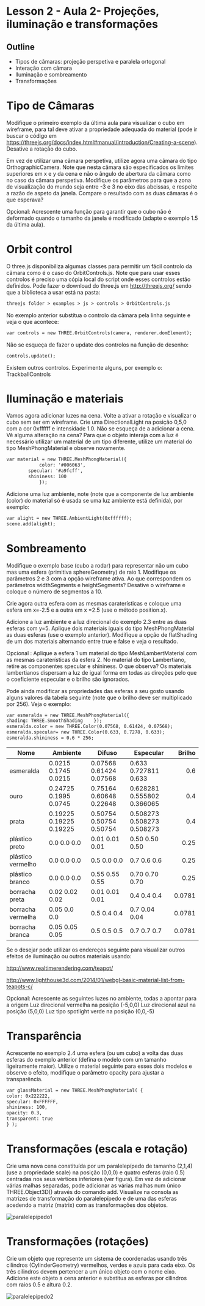 # Lesson 2 - Aula 2- Projeções, iluminação e transformações

## Outline
*	Tipos de câmaras: projeção perspetiva e paralela ortogonal
*	Interação com câmara
*	Iluminação e sombreamento
*	Transformações

# Tipo de Câmaras
Modifique o primeiro exemplo da última aula para visualizar o cubo em wireframe, para tal deve ativar a propriedade adequada do material (pode ir buscar o código em https://threejs.org/docs/index.html#manual/introduction/Creating-a-scene). Desative a rotação do cubo.

Em vez de utilizar uma câmara perspetiva, utilize agora uma câmara do tipo OrthographicCamera. Note que nesta câmara são especificados os limites superiores em x e y da cena e não o ângulo de abertura da câmara como no caso da câmara perspetiva. Modifique os parâmetros para que a zona de visualização do mundo seja entre -3 e 3 no eixo das abcissas, e respeite a razão de aspeto da janela. Compare o resultado com as duas câmaras é o que esperava?

Opcional: Acrescente uma função para garantir que o cubo não é deformado quando o tamanho da janela é modificado (adapte o exemplo 1.5 da última aula).

# Orbit control
O three.js disponibiliza algumas classes para permitir um fácil controlo da câmara como é o caso do OrbitControls.js. Note que para usar esses controlos é preciso uma cópia local do script onde esses controlos estão definidos. Pode fazer o download do three.js em http://threejs.org/ sendo que a biblioteca a usar está na pasta:
``` html
threejs folder > examples > js > controls > OrbitControls.js
``` 
No exemplo anterior substitua o controlo da câmara pela linha seguinte e veja o que acontece:
``` html
var controls = new THREE.OrbitControls(camera, renderer.domElement);
``` 
Não se esqueça de fazer o update dos controlos na função de desenho: 
``` html
controls.update();
```
Existem outros controlos. Experimente alguns, por exemplo o: TrackballControls 

# Iluminação e materiais
Vamos agora adicionar luzes na cena. 
Volte a ativar a rotação e visualizar o cubo sem ser em wireframe. 
Crie uma DirectionalLight na posição 0,5,0 com a cor 0xffffff e intensidade 1.0. Não se esqueça de a adicionar a cena. Vê alguma alteração na cena? Para que o objeto interaja com a luz é necessário utilizar um material de um tipo diferente, utilize um material do tipo MeshPhongMaterial e observe novamente.
``` html
var material = new THREE.MeshPhongMaterial({
            color: '#006063',
		specular: '#a9fcff',
		shininess: 100
            });
``` 
Adicione uma luz ambiente, note (note que a componente de luz ambiente (color) do material só é usada se uma luz ambiente está definida), por exemplo: 
``` html
var alight = new THREE.AmbientLight(0xffffff);
scene.add(alight);
``` 

# Sombreamento
Modifique o exemplo base (cubo a rodar) para representar não um cubo mas uma esfera (primitiva sphereGeometry) de raio 1. 
Modifique os parâmetros 2 e 3 com a opção wireframe ativa. Ao que correspondem os parâmetros widthSegments e heightSegments? Desative o wireframe e coloque o número de segmentos a 10. 

Crie agora outra esfera com as mesmas caraterísticas e coloque uma esfera em x=-2.5 e a outra em x =2.5 (use o método position.x).

Adicione a luz ambiente e a luz direcional do exemplo 2.3 entre as duas esferas com y=5. Aplique dois materiais iguais do tipo MeshPhongMaterial as duas esferas (use o exemplo anterior). Modifique a opção de flatShading de um dos materiais alternando entre true e false e veja o resultado. 

Opcional : Aplique a esfera 1 um material do tipo MeshLambertMaterial com as mesmas caraterísticas da esfera 2. No material do tipo Lambertiano, retire as componentes specular e shininess. O que observa? Os materiais lambertianos dispersam a luz de igual forma em todas as direções pelo que o coeficiente especular e o brilho são ignorados.

Pode ainda modificar as propriedades das esferas a seu gosto usando alguns valores da tabela seguinte (note que o brilho deve ser multiplicado por 256). Veja o exemplo:
``` html
var esmeralda = new THREE.MeshPhongMaterial({
shading: THREE.SmoothShading	});
esmeralda.color = new THREE.Color(0.07568, 0.61424, 0.07568);
esmeralda.specular= new THREE.Color(0.633, 0.7278, 0.633);
esmeralda.shininess = 0.6 * 256;
``` 
Nome             |	Ambiente                      |Difuso	                        |Especular	                        |Brilho
-----------------|------------------------------------|-----------------------------------|-----------------------------------|----------:
esmeralda        |0.0215	0.1745	0.0215      |0.07568	0.61424	0.07568     |0.633	0.727811	0.633       |0.6
ouro             |0.24725	0.1995	0.0745      |0.75164	0.60648	0.22648     |0.628281	0.555802	0.366065    |0.4
prata            |0.19225	0.19225	0.19225     |0.50754	0.50754	0.50754     |0.508273	0.508273	0.508273    |0.4
plástico preto   |0.0	0.0	0.0                     |0.01	0.01	0.01                    |0.50	0.50	0.50                    |0.25
plástico vermelho|0.0	0.0	0.0                     |0.5	0.0	0.0                     |0.7	0.6	0.6                     |0.25
plástico branco  |0.0	0.0	0.0                     |0.55	0.55	0.55                    |0.70	0.70	0.70                    |0.25
borracha preta   |0.02	0.02	0.02                    |0.01	0.01	0.01                    |0.4	0.4	0.4                     |0.0781
borracha vermelha|0.05	0.0	0.0                     |0.5	0.4	0.4                     |0.7	0.04	0.04                    |0.0781
borracha branca  |0.05	0.05	0.05                    |0.5	0.5	0.5                     |0.7	0.7	0.7                     |0.0781

Se o desejar pode utilizar os endereços seguinte para visualizar outros efeitos de iluminação ou outros materiais usando:

http://www.realtimerendering.com/teapot/

http://www.lighthouse3d.com/2014/01/webgl-basic-material-list-from-teapots-c/

Opcional: Acrescente as seguintes luzes no ambiente, todas a apontar para a origem
Luz direcional vermelha na posição (-5,0,0) 
Luz direcional azul na posição (5,0,0) 
Luz tipo spotlight verde na posição (0,0,-5)

# Transparência
Acrescente no exemplo 2.4 uma esfera (ou um cubo) a volta das duas esferas do exemplo anterior (defina o modelo com um tamanho ligeiramente maior).
Utilize o material seguinte para esses dois modelos e observe o efeito, modifique o parâmetro opacity para ajustar a transparência. 
``` html
var glassMaterial = new THREE.MeshPhongMaterial( { 
color: 0x222222, 
specular: 0xFFFFFF,
shininess: 100, 
opacity: 0.3, 
transparent: true 
} );
``` 

# Transformações (escala e rotação)
Crie uma nova cena constituída por um paralelepípedo de tamanho (2,1,4) (use a propriedade scale) na posição (0,0,0) e quatro esferas (raio 0.5) centradas nos seus vértices inferiores (ver figura). Em vez de adicionar várias malhas separadas, pode adicionar as várias malhas num único THREE.Object3D() através do comando add. 
Visualize na consola as matrizes de transformação do paralelepípedo e de uma das esferas acedendo a matriz (matrix) com as transformações dos objetos.

   
![paralelepípedo1](./paralelepípedo1.png)

# Transformações (rotações)
Crie um objeto que represente um sistema de coordenadas usando três cilindros (CylinderGeometry) vermelhos, verdes e azuis para cada eixo. Os três cilindros devem pertencer a um único objeto com o nome eixo. Adicione este objeto a cena anterior e substitua as esferas por cilindros com raios 0.5 e altura 0.2.

![paralelepípedo2](./paralelepípedo2.png)
